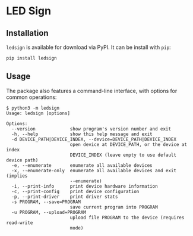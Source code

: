 # LED Sign

## Installation

`ledsign` is available for download via PyPI. It can be install with `pip`:

```
pip install ledsign
```

## Usage

The package also features a command-line interface, with options for common operations:
```
$ python3 -m ledsign
Usage: ledsign [options]

Options:
  --version             show program's version number and exit
  -h, --help            show this help message and exit
  -d DEVICE_PATH|DEVICE_INDEX, --device=DEVICE_PATH|DEVICE_INDEX
                        open device at DEVICE_PATH, or the device at index
                        DEVICE_INDEX (leave empty to use default device path)
  -e, --enumerate       enumerate all available devices
  -x, --enumerate-only  enumerate all available devices and exit (implies
                        --enumerate)
  -i, --print-info      print device hardware information
  -c, --print-config    print device configuration
  -p, --print-driver    print driver stats
  -s PROGRAM, --save=PROGRAM
                        save current program into PROGRAM
  -u PROGRAM, --upload=PROGRAM
                        upload file PROGRAM to the device (requires read-write
                        mode)
```
